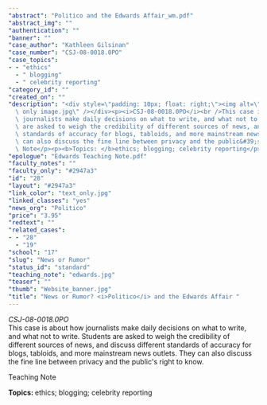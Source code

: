 ```yaml
---
"abstract": "Politico and the Edwards Affair_wm.pdf"
"abstract_img": ""
"authentication": ""
"banner": ""
"case_author": "Kathleen Gilsinan"
"case_number": "CSJ-08-0018.0PO"
"case_topics":
- - "ethics"
  - " blogging"
  - " celebrity reporting"
"category_id": ""
"created_on": ""
"description": "<div style=\"padding: 10px; float: right;\"><img alt=\"\" src=\"/casestudy/files/photos/284/text\
  \ only image.jpg\" /></div><p><i>CSJ-08-0018.0PO</i><br />This case is about how\
  \ journalists make daily decisions on what to write, and what not to write. Students\
  \ are asked to weigh the credibility of different sources of news, and discuss different\
  \ standards of accuracy for blogs, tabloids, and more mainstream news outlets. They\
  \ can also discuss the fine line between privacy and the public&#39;s right to know.</p><p>Teaching\
  \ Note</p><p><b>Topics: </b>ethics; blogging; celebrity reporting</p>"
"epologue": "Edwards Teaching Note.pdf"
"faculty_notes": ""
"faculty_only": "#2947a3"
"id": "28"
"layout": "#2947a3"
"link_color": "text_only.jpg"
"linked_classes": "yes"
"news_org": "Politico"
"price": "3.95"
"redtext": ""
"related_cases":
- - "28"
  - "19"
"school": "17"
"slug": "News or Rumor"
"status_id": "standard"
"teaching_note": "edwards.jpg"
"teaser": ""
"thumb": "Website_banner.jpg"
"title": "News or Rumor? <i>Politico</i> and the Edwards Affair "
---
```

<div style="padding: 10px; float: right;"><img alt="" src="/casestudy/files/photos/284/text only image.jpg" /></div><p><i>CSJ-08-0018.0PO</i><br />This case is about how journalists make daily decisions on what to write, and what not to write. Students are asked to weigh the credibility of different sources of news, and discuss different standards of accuracy for blogs, tabloids, and more mainstream news outlets. They can also discuss the fine line between privacy and the public&#39;s right to know.</p><p>Teaching Note</p><p><b>Topics: </b>ethics; blogging; celebrity reporting</p>
